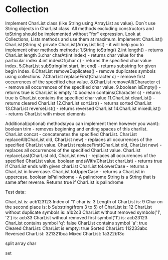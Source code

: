 # Collection
Implement CharList class (like String using ArrayList as value).
Don`t use String objects in CharList class.
All methods excluding constructors and toString should be implemented without "for" expression.
Look at Collections, Lists methods and use them at maximum.
Implement:
CharList()
CharList(String s)
private CharList(ArrayList<Character> list) - it will help you to implement other methods
methods:
1.String toString()
2.int length() - returns CharList length
3.char charAt(int index) - returns char value for the particular index
4.int indexOf(char c) - returns the specified char value index.
5.CharList subString(int start, int end) - returns substring for given begin index.
6.CharList removeDuplicates() - remove duplicates symbols using collections.
7.CharList replaceFirst(Character c) - remove first occurrences of the specified char value.
8.CharList removeAll(Character c) - remove all occurrences of the specified char value.
9.boolean isEmpty() - returns true is CharList is empty
10.boolean contains(Character c) - returns true is CharList contains the specified char value
11.CharList clearList() - returns cleared CharList
12.CharList sortList() - returns sorted CharList
13.CharList reverseList() - returns reversed CharList
14.CharList mixedList() - returns CharList with mixed elements

 

Additional(optional) methods(you can implement them however you want):
boolean trim - removes beginning and ending spaces of this charlist.
CharList concat - concatenates the specified CharList.
CharList replaceAll(CharList old, CharList new) - replaces all occurrences of the specified CharList value.
CharList replaceFirst(CharList old, CharList new) - replaces all occurrences of the specified CharList value.
CharList replaceLast(CharList old, CharList new) - replaces all occurrences of the specified CharList value.
boolean endsWith(CharList charList) - returns true if CharList ends with given charList
CharList toLowerCase - returns a CharList in lowercase.
CharList toUpperCase - returns a CharList in uppercase.
boolean isPalindrome - A palindrome String is a String that is same after reverse. Returns true if CharList is palindrome

 

Test data: 

 

CharList is: acb123123
Index of '1' char is: 3
Length of CharList is: 9
Char on the second place is: b
Substring(from 3 to 5) of CharList is: 12
CharList without duplicate symbols is: a1b2c3
CharList without removed symbols('1', '2') is: acb33
CharList without removed first symbol('1') is: acb23123
CharList contains symbol 'q': false
CharList contains symbol 'a': true
Cleared CharList:
CharList is empty: true
Sorted CharList: 112233abc
Reversed CharList: 321321bca
Mixed CharList: 1a322b13c


split array char

set
